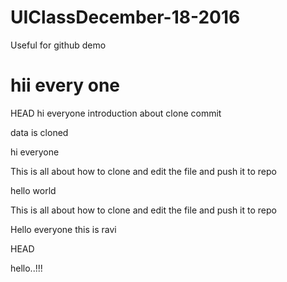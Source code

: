 # UIClassDecember-18-2016
Useful for github demo

hii every one
=
 HEAD
hi everyone
introduction about clone
commit



data is cloned

hi everyone

This is all about how to clone and edit the file and push it to repo


hello world


This is all about how to clone and edit the file and push it to repo

Hello everyone this is ravi

HEAD


hello..!!!

